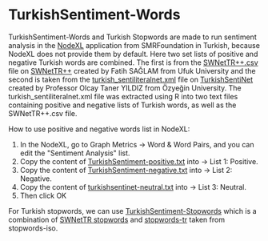 # TurkishSentiment-Words

TurkishSentiment-Words and Turkish Stopwords are made to run sentiment analysis in the [NodeXL](https://www.smrfoundation.org/nodexl/) application from SMRFoundation in Turkish, because NodeXL does not provide them by default. Here two set lists of positive and negative Turkish words are combined. The first is from the [SWNetTR++.csv](https://github.com/swnettr/SWNetTR/blob/master/SWNetTR%2B%2B.csv) file on [SWNetTR++](https://github.com/swnettr/SWNetTR) created by Fatih SAĞLAM from Ufuk University and the second is taken from the [turkish_sentiliteralnet.xml](https://github.com/StarlangSoftware/TurkishSentiNet/blob/master/src/main/resources/turkish_sentiliteralnet.xml) file on [TurkishSentiNet](https://github.com/StarlangSoftware/TurkishSentiNet) created by Professor Olcay Taner YILDIZ from Özyeğin University. The turkish_sentiliteralnet.xml file was extracted using R into two text files containing positive and negative lists of Turkish words, as well as the SWNetTR++.csv file.

How to use positive and negative words list in NodeXL:
1. In the NodeXL, go to Graph Metrics -> Word & Word Pairs, and you can edit the "Sentiment Analysis" list.
2. Copy the content of [TurkishSentiment-positive.txt](https://github.com/dwicak/TurkishSentiment-Words/blob/main/TurkishSentiment-positive.txt) into -> List 1: Positive.
3. Copy the content of [TurkishSentiment-negative.txt](https://github.com/dwicak/TurkishSentiment-Words/blob/main/TurkishSentiment-negative.txt) into -> List 2: Negative.
4. Copy the content of [turkishsentinet-neutral.txt](https://github.com/dwicak/TurkishSentiment-Words/blob/main/turkishsentinet/turkishsentinet-neutral.txt) into -> List 3: Neutral.
5. Then click OK

For Turkish stopwords, we can use [TurkishSentiment-Stopwords](https://github.com/dwicak/TurkishSentiment-Words/blob/main/TurkishSentiment-Stopwords.txt) which is a combination of [SWNetTR stopwords](https://github.com/swnettr/SWNetTR/blob/master/ref.StopWordListTR.csv) and [stopwords-tr](https://github.com/stopwords-iso/stopwords-tr/blob/master/stopwords-tr.txt) taken from stopwords-iso.
